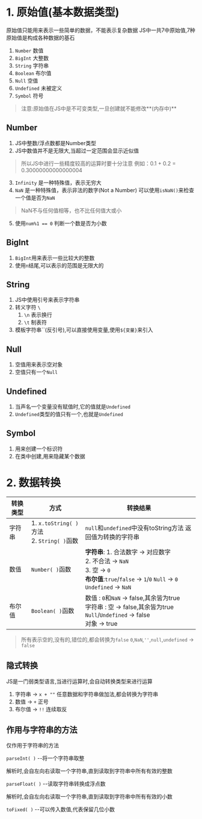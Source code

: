 # 1.  原始值(基本数据类型)
原始值只能用来表示一些简单的数据，不能表示复杂数据
JS中一共7中原始值,7种原始值是构成各种数据的基石
1. `Number` 数值
2. `BigInt` 大整数
3. `String` 字符串
4. `Boolean` 布尔值
5. `Null` 空值
6. `Undefined` 未被定义
7. `Symbol` 符号

>注意:原始值在JS中是不可变类型,一旦创建就不能修改**(内存中)**

## Number
1. JS中整数/浮点数都是Number类型
2. JS中数值并不是无限大,当超过一定范围会显示近似值
>所以JS中进行一些精度较高的运算时要十分注意
>例如：0.1 + 0.2 = 0.30000000000000004

3. `Infinity` 是一种特殊值，表示无穷大
4. `NaN` 是一种特殊值，表示非法的数字(Not a Number)
   可以使用`isNaN()`来检查一个值是否为`NaN`
>NaN不与任何值相等，也不比任何值大或小

5. 使用`num%1 == 0` 判断一个数是否为小数

## BigInt
1. `BigInt`用来表示一些比较大的整数
2. 使用`n`结尾,可以表示的范围是无限大的

## String
1. JS中使用引号来表示字符串
2. 转义字符 `\`
	1. `\n` 表示换行
	2. `\t` 制表符
3. 模板字符串\`\`(反引号),可以直接使用变量,使用`${变量}`来引入

## Null
1. 空值用来表示空对象
2. 空值只有一个`Null`

## Undefined
1. 当声名一个变量没有赋值时,它的值就是`Undefined`
2. `Undefined`类型的值只有一个,也就是`Undefined`

## Symbol
1. 用来创建一个标识符
2. 在类中创建,用来隐藏某个数据

# 2. 数据转换

|转换类型|方式|转换结果|
|---|---|---|
|字符串|1. `x.toString( )`方法 <br>2. `String( )`函数|`null`和`undefined`中没有toString方法 返回值为转换的字符串|
|数值|`Number( )`函数|**字符串**: 1. 合法数字 -> 对应数字 <br>2. 不合法 -> `NaN` <br>3. 空 -> `0` <br>**布尔值**:`true`/`false` -> `1`/`0` `Null` -> `0` `Undefined` -> `NaN`|
|布尔值|`Boolean( )`函数|数值 : `0`和`NaN` -> false,其余皆为true <br>字符串 : 空 -> false,其余皆为true <br>`Null`/`Undefined` -> false <br>对象 -> true|
>所有表示空的,没有的,错位的,都会转换为`false`
>`0`,`NaN`,`''`,`null`,`undefined` -> `false`
## 隐式转换
JS是一门弱类型语言,当进行运算时,会自动转换类型来进行运算
1. 字符串 -> `x + ""` 任意数据和字符串做加法,都会转换为字符串
2. 数值 -> `+` 正号
3. 布尔值 -> `!!` 连续取反

## 作用与字符串的方法
仅作用于字符串的方法

`parseInt( )` --将一个字符串取整

解析时,会自左向右读取一个字符串,直到读取到字符串中所有有效的整数

`parseFloat( )` --读取字符串转换成浮点数

解析时,会自左向右读取一个字符串,直到读取到字符串中所有有效的小数

`toFixed( )` --可以传入数值,代表保留几位小数
